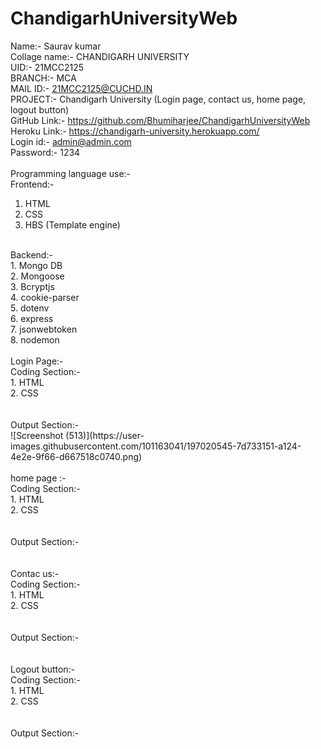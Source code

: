 # ChandigarhUniversityWeb<br>
Name:- Saurav kumar <br>
Collage name:- CHANDIGARH UNIVERSITY<br>
UID:- 21MCC2125<br>
BRANCH:- MCA<br>
MAIL ID:- 21MCC2125@CUCHD.IN<br>
PROJECT:- Chandigarh University (Login page, contact us, home page, logout button)<br>
GitHub Link:- https://github.com/Bhumiharjee/ChandigarhUniversityWeb <br>
Heroku Link:- https://chandigarh-university.herokuapp.com/<br>
Login id:- 	admin@admin.com<br>
Password:- 1234<br>
<br>
Programming language use:- <br>
Frontend:-<br>
1.	HTML<br>
2.	CSS<br>
3.	HBS (Template engine)<br>
<br>
Backend:-<br>
1.	Mongo DB<br>
2.	Mongoose<br>
3.	Bcryptjs<br>
4.	cookie-parser<br>
5.	dotenv<br>
6.	express<br>
7.	jsonwebtoken<br>
8.	nodemon<br>
<br>
Login Page:-<br>
Coding Section:-<br>
1.	HTML<br>
2.	CSS<br>
<br>

<br>
Output Section:-<br>
![Screenshot (513)](https://user-images.githubusercontent.com/101163041/197020545-7d733151-a124-4e2e-9f66-d667518c0740.png)


<br>


<br>
home page :-<br>
Coding Section:-<br>
1.	HTML<br>
2.	CSS<br>
<br>

<br>
Output Section:-<br>
<br>


<br>
Contac us:-<br>
Coding Section:-<br>
1.	HTML<br>
2.	CSS<br>
<br>

<br>
Output Section:-<br>
<br>


<br>
Logout button:-<br>
Coding Section:-<br>
1.	HTML<br>
2.	CSS<br>
<br>

<br>
Output Section:-<br>
<br>
